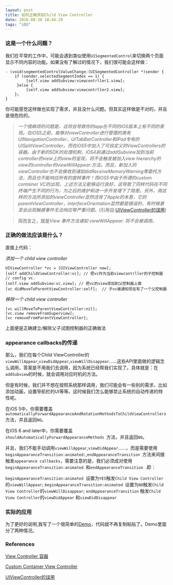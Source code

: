 ```yaml
---
layout: post
title: 如何正确添加Child View Controller
date: 2016-08-30 18:44:29
tags: "iOS"
---
```




### 这是一个什么问题？

我们在平常的工作中，可能会遇到类似使用`UISegmentedControl`来切换两个页面显示不同内容的功能。如果没有了解过的情况下，我们很可能会这样做：

<!--more-->

```
- (void)segmentedControlValueChange:(UISegmentedController *)sender {
 	if (sender.selectedSegmentIndex == 1) {
         [self.view addSubview:viewcontrller1.view];
     }else {
         [self.view addSubview:viewcontrller2.view];
    };
}
```

你可能感觉这样做也实现了需求，并且没什么问题。但其实这样做是不对的，并且是很危险的。

> *一个很麻烦的问题是，这将会导致你的app在不同的iOS版本上有不同的表现。在iOS5之前，能够对viewController进行管理的类有UINavigationController，UITabBarController和iPad专有的UISplitViewController。而在iOS5中加入了可自定义的ViewControllers的容器。由于新的SDK的处理机制，iOS4前通过addSubview加到当前controller的view上的view的呈现，将不会触发被加入view hierarchy的view的controller的viewWillAppear:方法。而且，新加入的viewController也不会接收到诸如didReceiveMemoryWarning等委托方法，而且也不能响应所有的旋转事件！而iOS5中由于所谓的custom container VC的出现，上述方法又能够运行良好，这导致了同样代码在不同终端产生不同的行为，为之后的维护和进一步开发埋下了隐患。另外，用这样的方法所添加的viewController显然违背了Apple的本意，它的parentViewController，interfaceOrientation显然都是错误的，有时候甚至会出现触摸事件无法响应等严重问题。*(引用自:[UIViewController的误用](https://onevcat.com/2012/02/uiviewcontroller/))

> 简而言之，就是*View 事件方法诸如 viewWillAppear: 将不会被调用。*

### 正确的做法应该是什么？
直接上代码：

*添加一个 child view controller*

```
UIViewController *vc = [UIViewController new];
[self addChildViewController:vc]; // 把vc作为当前viewcontrller的子控制器
// config vc. 
[self.view addSubview:vc.view]; // 把vc的view添加到父控制器上面
[vc didMoveToParentViewController:self];  // 子vc被通知现在有了一个父控制器
```

*移除一个 child view controller*

```
[vc willMoveToParentViewController:nil];
[vc.view removeFromSuperview];
[vc removeFromParentViewController];
```

上面便是正确建立/解除父子试图控制器的正确做法

### appearance callbacks的传递
那么，我们在每个Child ViewController的`viewWillAppear`,`viewDidAppear`,`viewWillDisappear`……这些API里面做的逻辑怎么调用，答案是不用我们去调用，因为系统已经帮我们实现了。具体就是：在`addSubview`的时候，就会调用对应时机的方法。

但是有时候，我们并不想在按照系统那样调用，我们可能会有一些别的需求，比如添加动画，设置导航栏的UI等等。这时候我们怎么能够禁止系统的自动传递的特性呢。

在iOS 5中，你需要覆盖`automaticallyForwardAppearanceAndRotationMethodsToChildViewControllers `方法，并且返回`NO`。

在iOS 6 and later中，你需要覆盖
`shouldAutomaticallyForwardAppearanceMethods `方法，并且返回`NO`。

并且，我们不能手动调用`viewWillAppear`,`viewDidAppear`……，而是需要使用`beginAppearanceTransition:animated:`,`endAppearanceTransition `方法来间接触发`appearance callbacks`，需要注意的是，我们必须成对使用`beginAppearanceTransition:animated `和`endAppearanceTransition `.即：

`beginAppearanceTransition:animated `设置为`YES`触发`Child View Controller`的`viewWillAppear`;
`beginAppearanceTransition:animated `设置为`NO`触发`Child View Controller`的`viewWillDisappear`;
`endAppearanceTransition` 触发`Child View Controller`的`viewDidAppear` 和`viewDidDisappear`

### 实际的应用
为了更好的说明,我写了一个很简单的[Demo](https://github.com/Stu-JuLiaoY/SwitchViewController)，代码就不再复制粘贴了。Demo里面分了两种情况。

### References
[View Controller 容器](https://objccn.io/issue-1-4/)

[Custom Container View Controller](http://geeklu.com/2014/05/custom-container-view-controller/)

[ UIViewController的误用 ](https://onevcat.com/2012/02/uiviewcontroller/)


